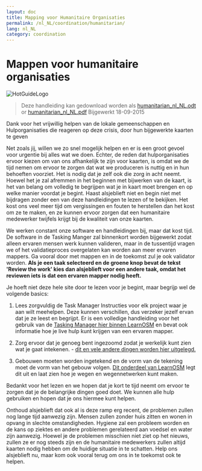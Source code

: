 ```yaml
---
layout: doc
title: Mapping voor Humanitaire Organisaties
permalink: /nl_NL/coordination/humanitarian/
lang: nl_NL
category: coordination
---
```


# Mappen voor humanitaire organisaties

![HotGuideLogo](https://www.hotosm.org/sites/default/themes/hot_theme/logo.png)

> Deze handleiding kan gedownload worden als [humanitarian_nl_NL.odt](/files/humanitarian_nl_NL.odt) or [humanitarian_nl_NL.pdf](/files/humanitarian_nl_NL.pdf)
> Bijgewerkt 18-09-2015

Dank voor het vrijwillig helpen van de lokale gemeenschappen en Hulporganisaties die reageren op deze crisis, door hun bijgewerkte kaarten te geven

Net zoals jij, willen we zo snel mogelijk helpen en er is een groot gevoel voor urgentie bij alles wat we doen. Echter, de reden dat hulporganisaties ervoor kiezen om van ons afhankelijk te zijn voor kaarten, is omdat we de tijd nemen om ervoor te zorgen dat wat we produceren is nuttig en in hun behoeften voorziet. Het is nodig dat je zelf ook die zorg in acht neemt. Hoewel het je zal afremmen in het beginnen met bijwerken van de kaart, is het van belang om volledig te begrijpen wat je in kaart moet brengen en op welke manier voordat je begint. Haast alsjeblieft niet en begin niet met bijdragen zonder een van deze handleidingen te lezen of te bekijken. Het kost ons veel meer tijd om vergissingen en fouten te herstellen dan het kost om ze te maken, en ze kunnen ervoor zorgen dat een humanitaire medewerker twijfels krijgt bij de kwaliteit van onze kaarten.

We werken constant onze software en handleidingen bij, maar dat kost tijd. De software in de Tasking Manger zal binnenkort worden bijgewerkt zodat alleen ervaren mensen werk kunnen valideren, maar in de tussentijd vragen we of het validatieproces overgelaten kan worden aan meer ervaren mappers. Ga vooral door met mappen en in de toekomst zul je ook validator worden. **Als je een taak selecteerd en de groene knop bevat de tekst 'Review the work' kies dan alsjeblieft voor een andere taak, omdat het reviewen iets is dat een ervaren mapper nodig heeft.**

Je hoeft niet deze hele site door te lezen voor je begint, maar begrijp wel de volgende basics:

1. Lees zorgvuldig de Task Manager Instructies voor elk project waar je aan wilt meehelpen. Deze kunnen verschillen, dus verzeker jezelf ervan dat je ze leest en begrijpt. Er is een volledige handleiding voor het gebruik van de [Tasking Manager hier binnen LearnOSM](/nl_NL/coordination/tasking-manager/) en bevat ook informatie hoe je live hulp kunt krijgen van een ervaren mapper.

2. Zorg ervoor dat je genoeg bent ingezoomd zodat je werkelijk kunt zien wat je gaat intekenen. - [dit en vele andere dingen worden hier uitgelegd.](/nl_NL/coordination/remote/)

3. Gebouwen moeten worden ingetekend en de vorm van de tekening moet de vorm van het gebouw volgen.  [Dit onderdeel van LearnOSM](/nl_NL/coordination/remote-tracing/) legt dit uit en laat zien hoe je wegen en wegennetwerken kunt maken.

Bedankt voor het lezen en we hopen dat je kort te tijd neemt om ervoor te zorgen dat je de belangrijke dingen goed doet. We kunnen alle hulp gebruiken en hopen dat je ons hiermee kunt helpen.

Onthoud alsjeblieft dat ook al is deze ramp erg recent, de problemen zullen nog lange tijd aanwezig zijn. Mensen zullen zonder huis zitten en wonen in opvang in slechte omstandigheden. Hygiene zal een probleem worden en de kans op ziektes en andere problemen gerelateerd aan voedsel en water zijn aanwezig. Hoewel je de problemen misschien niet ziet op het nieuws, zullen ze er nog steeds zijn en de humanitaire medewerkers zullen altijd kaarten nodig hebben om de huidige situatie in te schatten. Help ons alsjeblieft nu, maar kom ook vooral terug om ons in te toekomst ook te helpen.
